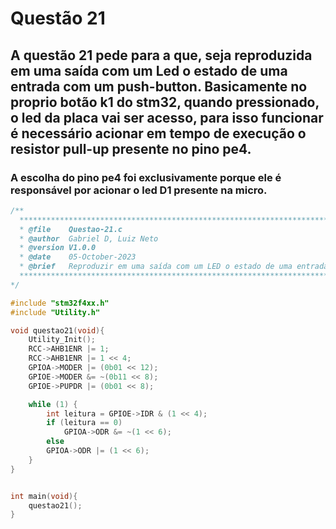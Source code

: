 # Questão 21

## A questão 21 pede para a que, seja reproduzida em uma saída com um Led o estado de uma entrada com um push-button. Basicamente no proprio botão k1 do stm32, quando pressionado, o led da placa vai ser acesso, para isso funcionar é necessário acionar em tempo de execução o resistor pull-up presente no pino pe4.

### A escolha do pino pe4 foi exclusivamente porque ele é responsável por acionar o led D1 presente na micro.

````C 
/**
  *****************************************************************************************
  * @file    Questao-21.c 
  * @author  Gabriel D, Luiz Neto 
  * @version V1.0.0
  * @date    05-October-2023
  * @brief   Reproduzir em uma saída com um LED o estado de uma entrada com um push-button
  *****************************************************************************************
*/

#include "stm32f4xx.h"
#include "Utility.h"

void questao21(void){
	Utility_Init();
	RCC->AHB1ENR |= 1;
	RCC->AHB1ENR |= 1 << 4;
	GPIOA->MODER |= (0b01 << 12);
	GPIOE->MODER &= ~(0b11 << 8);
	GPIOE->PUPDR |= (0b01 << 8);

	while (1) {
		int leitura = GPIOE->IDR & (1 << 4);
		if (leitura == 0)
			GPIOA->ODR &= ~(1 << 6);
		else
		GPIOA->ODR |= (1 << 6);
	}
}


int main(void){
    questao21();
}
````
